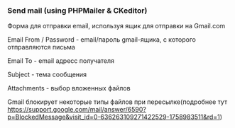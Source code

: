 ### Send mail (using PHPMailer & CKeditor)

Форма для отправки email, используя ящик для отправки на Gmail.com

Email From / Password  - email/пароль gmail-ящика, с которого отправляются письма

Email To - email адресс получателя

Subject - тема сообщения

Attachments - выбор вложенных файлов

Gmail блокирует некоторые типы файлов при пересылке(подробнее тут https://support.google.com/mail/answer/6590?p=BlockedMessage&visit_id=0-636263109271422529-1758983511&rd=1)
